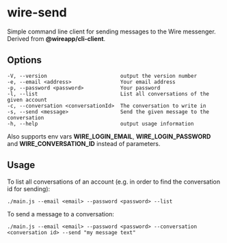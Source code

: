 # wire-send
Simple command line client for sending messages to the Wire messenger. Derived from **@wireapp/cli-client**.

## Options

    -V, --version                        output the version number
    -e, --email <address>                Your email address
    -p, --password <password>            Your password
    -l, --list                           List all conversations of the given account
    -c, --conversation <conversationId>  The conversation to write in
    -s, --send <message>                 Send the given message to the conversation
    -h, --help                           output usage information

Also supports env vars **WIRE_LOGIN_EMAIL**, **WIRE_LOGIN_PASSWORD** and **WIRE_CONVERSATION_ID** instead of parameters.

## Usage

To list all conversations of an account (e.g. in order to find the conversation id for sending):

    ./main.js --email <email> --password <password> --list

To send a message to a conversation:

    ./main.js --email <email> --password <password> --conversation <conversation id> --send "my message text"

